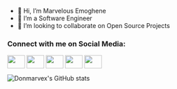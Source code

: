 - 👋 Hi, I’m Marvelous Emoghene
- 👀 I’m a Software Engineer
- 💞️ I’m looking to collaborate on Open Source Projects

<h3 align="left">Connect with me on Social Media:</h3>
<p align="left">
<a href="https://twitter.com/cpt_marvex" target="blank"><img align="center" src="https://cdn.jsdelivr.net/npm/simple-icons@6.15.0/icons/twitter.svg" alt="" height="30" width="40" /></a>
<a href="https://www.linkedin.com/in/marvelous-emoghene-69738a166/" target="blank"><img align="center" src="https://cdn.jsdelivr.net/npm/simple-icons@6.15.0/icons/linkedin.svg" alt="" height="30" width="40" /></a>
<a href="https://instagram.com/chiefmarvel_" target="blank"><img align="center" src="https://cdn.jsdelivr.net/npm/simple-icons@6.15.0/icons/instagram.svg" alt="" height="30" width="40" /></a>
<a href="https://www.kaggle.com/donmarvex/" target="blank"><img align="center" src="https://cdn.jsdelivr.net/npm/simple-icons@6.15.0/icons/kaggle.svg" alt="" height="30" width="40" /></a>
<a href="mailto:marvelous.emoghene@gmail.com" target="blank"><img align="center" src="https://cdn.jsdelivr.net/npm/simple-icons@6.15.0/icons/gmail.svg" alt="" height="30" width="40" /></a>
</p>

![Donmarvex's GitHub stats](https://github-readme-stats.vercel.app/api?username=donmarvex&show_icons=true&theme=radical)


<!---
DonMarvex/DonMarvex is a ✨ special ✨ repository because its `README.md` (this file) appears on your GitHub profile.
You can click the Preview link to take a look at your changes.
--->
